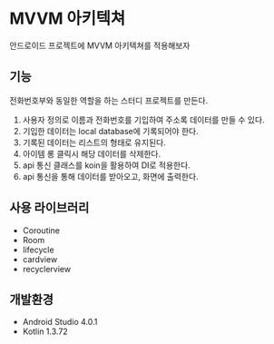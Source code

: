 # MVVM 아키텍쳐
안드로이드 프로젝트에 MVVM 아키텍쳐를 적용해보자   

## 기능
전화번호부와 동일한 역할을 하는 스터디 프로젝트를 만든다.   
1. 사용자 정의로 이름과 전화번호를 기입하여 주소록 데이터를 만들 수 있다.   
2. 기입한 데이터는 local database에 기록되어야 한다.   
3. 기록된 데이터는 리스트의 형태로 유지된다.
4. 아이템 롱 클릭시 해당 데이터를 삭제한다.
5. api 통신 클래스를 koin을 활용하여 DI로 적용한다.
6. api 통신을 통해 데이터를 받아오고, 화면에 출력한다.

## 사용 라이브러리
- Coroutine
- Room
- lifecycle
- cardview
- recyclerview

## 개발환경
- Android Studio 4.0.1
- Kotlin 1.3.72

